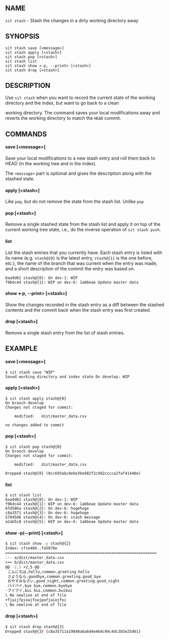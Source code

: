 ## NAME

`sit stash` - Stash the changes in a dirty working directory away

## SYNOPSIS

```
sit stash save [<message>]
sit stash apply [<stash>]
sit stash pop [<stash>]
sit stash list
sit stash show <-p, --print> [<stash>]
sit stash drop [<stash>]
```

## DESCRIPTION

Use `sit stash` when you want to record the current state of the working directory and the index, but want to go back to a clean

working directory. The command saves your local modifications away and reverts the working directory to match the `HEAD` commit.


## COMMANDS

#### save [\<message\>]

Save your local modifications to a new stash entry and roll them back to HEAD (in the working tree and in the index).

The `<message>` part is optional and gives the description along with the stashed state.

#### apply [\<stash\>]

Like `pop`, but do not remove the state from the stash list. Unlike `pop`

#### pop [\<stash\>]

Remove a single stashed state from the stash list and apply it on top of the current working tree state, i.e., do the inverse operation of `sit stash push`.

#### list

List the stash entries that you currently have. Each stash entry is listed with its name (e.g. `stash@{0}` is the latest entry, `stash@{1}` is the one before, etc.), the name of the branch that was current when the entry was made, and a short description of the commit the entry was based on.

```
6aa9d62 stash@{0}: On dev-1: WIP
f96dc44 stash@{1}: WIP on dev-6: 1a66eae Update master data
```

#### show <-p, --print> [\<stash\>]

Show the changes recorded in the stash entry as a diff between the stashed contents and the commit back when the stash entry was first created.

#### drop [\<stash\>]

Remove a single stash entry from the list of stash entries.

## EXAMPLE

#### save [\<message\>]

```
$ sit stash save "WIP"
Saved working directory and index state On develop: WIP
```

#### apply [\<stash\>]

```
$ sit stash apply stash@{0}
On branch develop
Changes not staged for commit:

	modified:	dist/master_data.csv

no changes added to commit
```

#### pop [\<stash\>]

```
$ sit stash pop stash@{0}
On branch develop
Changes not staged for commit:

	modified:	dist/master_data.csv

Dropped stash@{0} (8cc693abc8ebe3be982f2c9d2cccca2faf41440e)
```

#### list

```
$ sit stash list
6aa9d62 stash@{0}: On dev-1: WIP
f96dc44 stash@{1}: WIP on dev-6: 1a66eae Update master data
6fd586a stash@{2}: On dev-6: hogehoge
c8a3571 stash@{3}: On dev-6: hogehoge
57045d6 stash@{4}: On dev-6: stash message
a2ab5c8 stash@{5}: WIP on dev-6: 1a66eae Update master data
```

#### show -p(--print) [\<stash>\]

```bash
$ sit stash show -p stash@{2}
Index: cfce404..fa5878e
===================================================================
--- a/dist/master_data.csv
+++ b/dist/master_data.csv
@@ -2,5 +2,5 @@
 こんにちは,hello,common.greeting.hello
 さようなら,goodbye,common.greeting.good_bye
 おやすみなさい,good_night,common.greeting.good_night
 バイバイ,bye bye,common.byebye
-ブイブイ,bui bui,common.buibui
\ No newline at end of file
+fjaijfpioajfoajpofjaiojfoi
\ No newline at end of file

```

#### drop [\<stash\>]

```bash
$ sit stash drop stash@{3}
Dropped stash@{3} (c8a35711a19840a6a6d4e464c94c4dc3b5e25d61)
```
